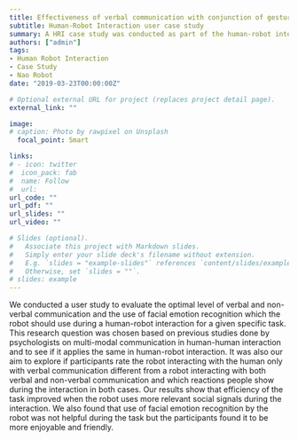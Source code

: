 ```yaml
---
title: Effectiveness of verbal communication with conjunction of gestures and facial expression in human-robot interaction
subtitle: Human-Robot Interaction user case study
summary: A HRI case study was conducted as part of the human-robot interaction course during my postgraduate. 
authors: ["admin"]
tags:
- Human Robot Interaction
- Case Study
- Nao Robot
date: "2019-03-23T00:00:00Z"

# Optional external URL for project (replaces project detail page).
external_link: ""

image:
# caption: Photo by rawpixel on Unsplash
  focal_point: Smart

links:
# - icon: twitter
#  icon_pack: fab
#  name: Follow
#  url: 
url_code: ""
url_pdf: ""
url_slides: ""
url_video: ""

# Slides (optional).
#   Associate this project with Markdown slides.
#   Simply enter your slide deck's filename without extension.
#   E.g. `slides = "example-slides"` references `content/slides/example-slides.md`.
#   Otherwise, set `slides = ""`.
# slides: example
---
```


We conducted a user study to evaluate the optimal level of verbal and non-verbal communication and the use of facial emotion recognition which the robot should use during a human-robot interaction for a given specific task. This research question was chosen based on previous studies done by psychologists on multi-modal communication in human-human interaction and to see if it applies the same in human-robot interaction. It was also our aim to explore if participants rate the robot interacting with the human only with verbal communication different from a robot interacting with both verbal and non-verbal communication and which reactions people show during the interaction in both cases. Our results show that efficiency of the task improved when the robot uses more relevant social
signals during the interaction. We also found that use of facial emotion recognition by the robot was not helpful during the task
but the participants found it to be more enjoyable and friendly.
